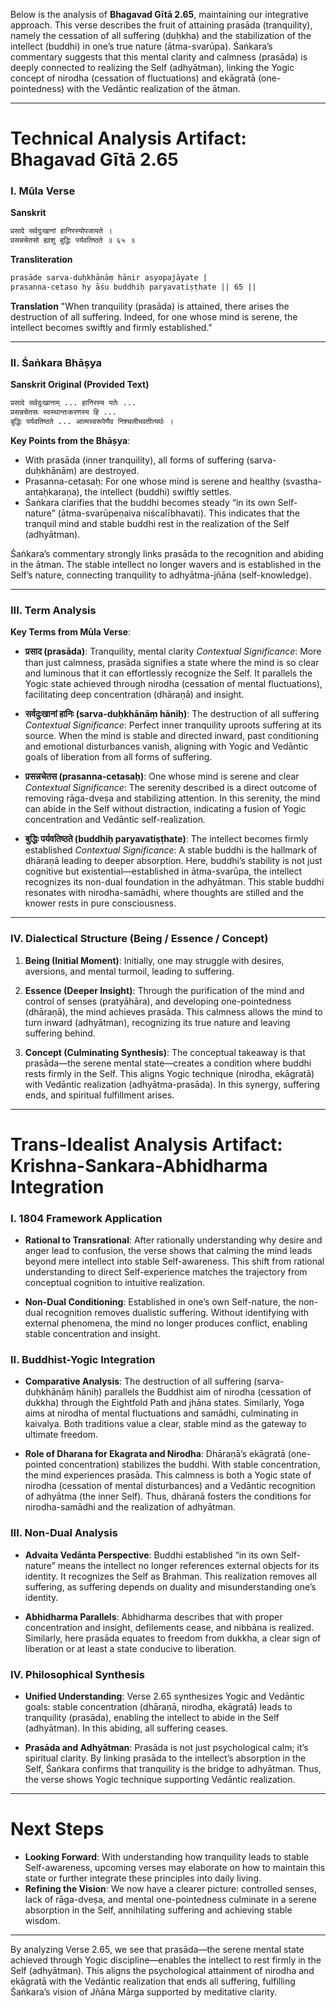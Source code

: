 Below is the analysis of **Bhagavad Gītā 2.65**, maintaining our integrative approach. This verse describes the fruit of attaining prasāda (tranquility), namely the cessation of all suffering (duḥkha) and the stabilization of the intellect (buddhi) in one’s true nature (ātma-svarūpa). Śaṅkara’s commentary suggests that this mental clarity and calmness (prasāda) is deeply connected to realizing the Self (adhyātman), linking the Yogic concept of nirodha (cessation of fluctuations) and ekāgratā (one-pointedness) with the Vedāntic realization of the ātman.

---

# Technical Analysis Artifact: Bhagavad Gītā 2.65

### I. Mūla Verse

**Sanskrit**
```markdown
प्रसादे सर्वदुःखानां हानिरस्योपजायते ।
प्रसन्नचेतसो ह्याशु बुद्धिः पर्यवतिष्ठते ॥ ६५ ॥
```

**Transliteration**
```markdown
prasāde sarva-duḥkhānāṃ hānir asyopajāyate |
prasanna-cetaso hy āśu buddhiḥ paryavatiṣṭhate || 65 ||
```

**Translation**
"When tranquility (prasāda) is attained, there arises the destruction of all suffering. Indeed, for one whose mind is serene, the intellect becomes swiftly and firmly established."

---

### II. Śaṅkara Bhāṣya

**Sanskrit Original (Provided Text)**
```markdown
प्रसादे सर्वदुःखानाम् ... हानिरस्य यतेः ...
प्रसन्नचेतसः स्वस्थान्तःकरणस्य हि ...
बुद्धिः पर्यवतिष्ठते ... आत्मस्वरूपेणैव निश्चलीभवतीत्यर्थः ।
```

**Key Points from the Bhāṣya**:
- With prasāda (inner tranquility), all forms of suffering (sarva-duḥkhānām) are destroyed.
- Prasanna-cetasaḥ: For one whose mind is serene and healthy (svastha-antaḥkaraṇa), the intellect (buddhi) swiftly settles.
- Śaṅkara clarifies that the buddhi becomes steady “in its own Self-nature” (ātma-svarūpeṇaiva niścalībhavati). This indicates that the tranquil mind and stable buddhi rest in the realization of the Self (adhyātman).

Śaṅkara’s commentary strongly links prasāda to the recognition and abiding in the ātman. The stable intellect no longer wavers and is established in the Self’s nature, connecting tranquility to adhyātma-jñāna (self-knowledge).

---

### III. Term Analysis

**Key Terms from Mūla Verse**:

- **प्रसाद (prasāda)**: Tranquility, mental clarity
  *Contextual Significance*: More than just calmness, prasāda signifies a state where the mind is so clear and luminous that it can effortlessly recognize the Self. It parallels the Yogic state achieved through nirodha (cessation of mental fluctuations), facilitating deep concentration (dhāraṇā) and insight.

- **सर्वदुःखानां हानिः (sarva-duḥkhānāṃ hāniḥ)**: The destruction of all suffering
  *Contextual Significance*: Perfect inner tranquility uproots suffering at its source. When the mind is stable and directed inward, past conditioning and emotional disturbances vanish, aligning with Yogic and Vedāntic goals of liberation from all forms of suffering.

- **प्रसन्नचेतस (prasanna-cetasaḥ)**: One whose mind is serene and clear
  *Contextual Significance*: The serenity described is a direct outcome of removing rāga-dveṣa and stabilizing attention. In this serenity, the mind can abide in the Self without distraction, indicating a fusion of Yogic concentration and Vedāntic self-realization.

- **बुद्धिः पर्यवतिष्ठते (buddhiḥ paryavatiṣṭhate)**: The intellect becomes firmly established
  *Contextual Significance*: A stable buddhi is the hallmark of dhāraṇā leading to deeper absorption. Here, buddhi’s stability is not just cognitive but existential—established in ātma-svarūpa, the intellect recognizes its non-dual foundation in the adhyātman. This stable buddhi resonates with nirodha-samādhi, where thoughts are stilled and the knower rests in pure consciousness.

---

### IV. Dialectical Structure (Being / Essence / Concept)

1. **Being (Initial Moment)**: Initially, one may struggle with desires, aversions, and mental turmoil, leading to suffering.

2. **Essence (Deeper Insight)**: Through the purification of the mind and control of senses (pratyāhāra), and developing one-pointedness (dhāraṇā), the mind achieves prasāda. This calmness allows the mind to turn inward (adhyātman), recognizing its true nature and leaving suffering behind.

3. **Concept (Culminating Synthesis)**: The conceptual takeaway is that prasāda—the serene mental state—creates a condition where buddhi rests firmly in the Self. This aligns Yogic technique (nirodha, ekāgratā) with Vedāntic realization (adhyātma-prasāda). In this synergy, suffering ends, and spiritual fulfillment arises.

---

# Trans-Idealist Analysis Artifact: Krishna-Sankara-Abhidharma Integration

### I. 1804 Framework Application

- **Rational to Transrational**: After rationally understanding why desire and anger lead to confusion, the verse shows that calming the mind leads beyond mere intellect into stable Self-awareness. This shift from rational understanding to direct Self-experience matches the trajectory from conceptual cognition to intuitive realization.

- **Non-Dual Conditioning**: Established in one’s own Self-nature, the non-dual recognition removes dualistic suffering. Without identifying with external phenomena, the mind no longer produces conflict, enabling stable concentration and insight.

### II. Buddhist-Yogic Integration

- **Comparative Analysis**: The destruction of all suffering (sarva-duḥkhānāṃ hāniḥ) parallels the Buddhist aim of nirodha (cessation of dukkha) through the Eightfold Path and jhāna states. Similarly, Yoga aims at nirodha of mental fluctuations and samādhi, culminating in kaivalya. Both traditions value a clear, stable mind as the gateway to ultimate freedom.

- **Role of Dharana for Ekagrata and Nirodha**: Dhāraṇā’s ekāgratā (one-pointed concentration) stabilizes the buddhi. With stable concentration, the mind experiences prasāda. This calmness is both a Yogic state of nirodha (cessation of mental disturbances) and a Vedāntic recognition of adhyātma (the inner Self). Thus, dhāraṇā fosters the conditions for nirodha-samādhi and the realization of adhyātman.

### III. Non-Dual Analysis

- **Advaita Vedānta Perspective**: Buddhi established “in its own Self-nature” means the intellect no longer references external objects for its identity. It recognizes the Self as Brahman. This realization removes all suffering, as suffering depends on duality and misunderstanding one’s identity.

- **Abhidharma Parallels**: Abhidharma describes that with proper concentration and insight, defilements cease, and nibbāna is realized. Similarly, here prasāda equates to freedom from dukkha, a clear sign of liberation or at least a state conducive to liberation.

### IV. Philosophical Synthesis

- **Unified Understanding**: Verse 2.65 synthesizes Yogic and Vedāntic goals: stable concentration (dhāraṇā, nirodha, ekāgratā) leads to tranquility (prasāda), enabling the intellect to abide in the Self (adhyātman). In this abiding, all suffering ceases.

- **Prasāda and Adhyātman**: Prasāda is not just psychological calm; it’s spiritual clarity. By linking prasāda to the intellect’s absorption in the Self, Śaṅkara confirms that tranquility is the bridge to adhyātman. Thus, the verse shows Yogic technique supporting Vedāntic realization.

---

# Next Steps

- **Looking Forward**: With understanding how tranquility leads to stable Self-awareness, upcoming verses may elaborate on how to maintain this state or further integrate these principles into daily living.
- **Refining the Vision**: We now have a clearer picture: controlled senses, lack of rāga-dveṣa, and mental one-pointedness culminate in a serene absorption in the Self, annihilating suffering and achieving stable wisdom.

---

By analyzing Verse 2.65, we see that prasāda—the serene mental state achieved through Yogic discipline—enables the intellect to rest firmly in the Self (adhyātman). This aligns the psychological attainment of nirodha and ekāgratā with the Vedāntic realization that ends all suffering, fulfilling Śaṅkara’s vision of Jñāna Mārga supported by meditative clarity.
